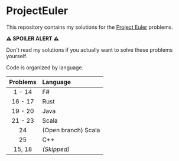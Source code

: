 # ProjectEuler

This repository contains my solutions for the [Project Euler](https://projecteuler.net/) problems.

**⚠️ SPOILER ALERT ⚠️**

Don't read my solutions if you actually want to solve these problems yourself.

Code is organized by language.

| Problems | Language  |
| :---: | :------- |
| 1 - 14 | F# |
| 16 - 17 | Rust |
| 19 - 20 | Java |
| 21 - 23 | Scala |
| 24 | (Open branch) Scala |
| 25 | C++ |
| 15, 18 | _(Skipped)_ |
